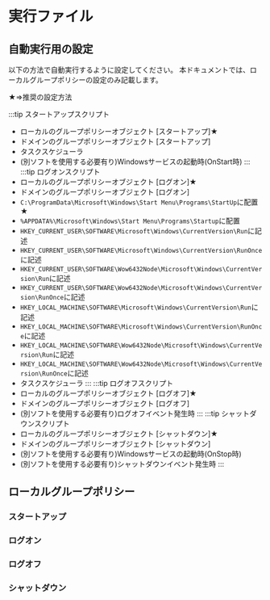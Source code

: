# 実行ファイル

## 自動実行用の設定

以下の方法で自動実行するように設定してください。
本ドキュメントでは、ローカルグループポリシーの設定のみ記載します。  

★⇒推奨の設定方法

:::tip
スタートアップスクリプト
- ローカルのグループポリシーオブジェクト [スタートアップ]★
- ドメインのグループポリシーオブジェクト [スタートアップ]
- タスクスケジューラ
- (別ソフトを使用する必要有り)Windowsサービスの起動時(OnStart時)
:::
:::tip
ログオンスクリプト
- ローカルのグループポリシーオブジェクト [ログオン]★
- ドメインのグループポリシーオブジェクト [ログオン]
- ``C:\ProgramData\Microsoft\Windows\Start Menu\Programs\StartUp``に配置★
- ``%APPDATA%\Microsoft\Windows\Start Menu\Programs\Startup``に配置
- ``HKEY_CURRENT_USER\SOFTWARE\Microsoft\Windows\CurrentVersion\Run``に記述
- ``HKEY_CURRENT_USER\SOFTWARE\Microsoft\Windows\CurrentVersion\RunOnce``に記述
- ``HKEY_CURRENT_USER\SOFTWARE\Wow6432Node\Microsoft\Windows\CurrentVersion\Run``に記述
- ``HKEY_CURRENT_USER\SOFTWARE\Wow6432Node\Microsoft\Windows\CurrentVersion\RunOnce``に記述
- ``HKEY_LOCAL_MACHINE\SOFTWARE\Microsoft\Windows\CurrentVersion\Run``に記述
- ``HKEY_LOCAL_MACHINE\SOFTWARE\Microsoft\Windows\CurrentVersion\RunOnce``に記述
- ``HKEY_LOCAL_MACHINE\SOFTWARE\Wow6432Node\Microsoft\Windows\CurrentVersion\Run``に記述
- ``HKEY_LOCAL_MACHINE\SOFTWARE\Wow6432Node\Microsoft\Windows\CurrentVersion\RunOnce``に記述
- タスクスケジューラ
:::
:::tip
ログオフスクリプト
- ローカルのグループポリシーオブジェクト [ログオフ]★
- ドメインのグループポリシーオブジェクト [ログオフ]
- (別ソフトを使用する必要有り)ログオフイベント発生時
:::
:::tip
シャットダウンスクリプト
- ローカルのグループポリシーオブジェクト [シャットダウン]★
- ドメインのグループポリシーオブジェクト [シャットダウン]
- (別ソフトを使用する必要有り)Windowsサービスの起動時(OnStop時)
- (別ソフトを使用する必要有り)シャットダウンイベント発生時
:::

## ローカルグループポリシー

### スタートアップ


### ログオン


### ログオフ


### シャットダウン






